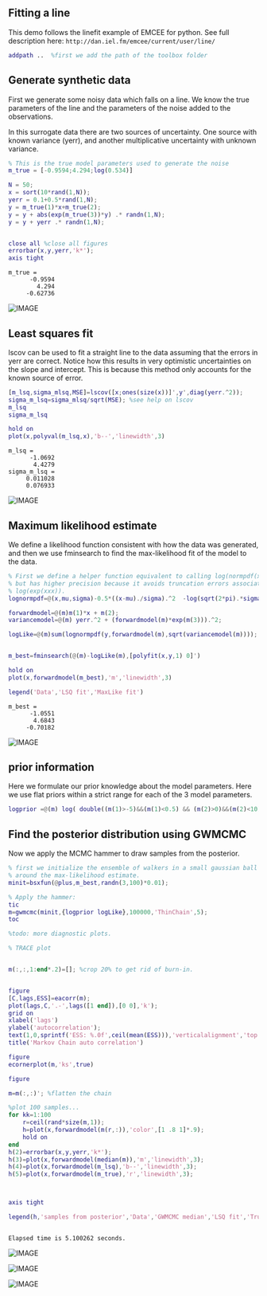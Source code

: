 

Fitting a line
----------------------------------------------------------

This demo follows the linefit example of EMCEE for python. See full description here: ``http://dan.iel.fm/emcee/current/user/line/``

```matlab
addpath ..  %first we add the path of the toolbox folder
```


Generate synthetic data
----------------------------------------------------------

First we generate some noisy data which falls on a line. We know the true parameters of the line and the parameters of the noise added to the observations.

In this surrogate data there are two sources of uncertainty. One source with known variance (yerr), and another multiplicative uncertainty with unknown variance.

```matlab
% This is the true model parameters used to generate the noise
m_true = [-0.9594;4.294;log(0.534)]

N = 50;
x = sort(10*rand(1,N));
yerr = 0.1+0.5*rand(1,N);
y = m_true(1)*x+m_true(2);
y = y + abs(exp(m_true(3))*y) .* randn(1,N);
y = y + yerr .* randn(1,N);


close all %close all figures
errorbar(x,y,yerr,'k*');
axis tight
```

```
m_true =
      -0.9594
        4.294
     -0.62736

```
    
![IMAGE](ex_linefit_01.png)


Least squares fit
----------------------------------------------------------

lscov can be used to fit a straight line to the data assuming that the errors in yerr are correct. Notice how this results in very optimistic uncertainties on the slope and intercept. This is because this method only accounts for the known source of error.

```matlab
[m_lsq,sigma_mlsq,MSE]=lscov([x;ones(size(x))]',y',diag(yerr.^2));
sigma_m_lsq=sigma_mlsq/sqrt(MSE); %see help on lscov
m_lsq
sigma_m_lsq

hold on
plot(x,polyval(m_lsq,x),'b--','linewidth',3)
```

```
m_lsq =
      -1.0692
       4.4279
sigma_m_lsq =
     0.011028
     0.076933

```
    
![IMAGE](ex_linefit_02.png)


Maximum likelihood estimate
----------------------------------------------------------

We define a likelihood function consistent with how the data was generated, and then we use fminsearch to find the max-likelihood fit of the model to the data.

```matlab
% First we define a helper function equivalent to calling log(normpdf(x,mu,sigma))
% but has higher precision because it avoids truncation errors associated with calling
% log(exp(xxx)).
lognormpdf=@(x,mu,sigma)-0.5*((x-mu)./sigma).^2  -log(sqrt(2*pi).*sigma);

forwardmodel=@(m)m(1)*x + m(2);
variancemodel=@(m) yerr.^2 + (forwardmodel(m)*exp(m(3))).^2;

logLike=@(m)sum(lognormpdf(y,forwardmodel(m),sqrt(variancemodel(m))));


m_best=fminsearch(@(m)-logLike(m),[polyfit(x,y,1) 0]')

hold on
plot(x,forwardmodel(m_best),'m','linewidth',3)

legend('Data','LSQ fit','MaxLike fit')
```

```
m_best =
      -1.0551
       4.6843
     -0.70182

```
    
![IMAGE](ex_linefit_03.png)


prior information
----------------------------------------------------------

Here we formulate our prior knowledge about the model parameters. Here we use flat priors within a strict range for each of the 3 model parameters.

```matlab
logprior =@(m) log( double((m(1)>-5)&&(m(1)<0.5) && (m(2)>0)&&(m(2)<10) && (m(3)>-10)&&(m(3)<1)) );
```


Find the posterior distribution using GWMCMC
----------------------------------------------------------

Now we apply the MCMC hammer to draw samples from the posterior.

```matlab
% first we initialize the ensemble of walkers in a small gaussian ball
% around the max-likelihood estimate.
minit=bsxfun(@plus,m_best,randn(3,100)*0.01);

% Apply the hammer:
tic
m=gwmcmc(minit,{logprior logLike},100000,'ThinChain',5);
toc

%todo: more diagnostic plots.

% TRACE plot


m(:,:,1:end*.2)=[]; %crop 20% to get rid of burn-in.


figure
[C,lags,ESS]=eacorr(m);
plot(lags,C,'.-',lags([1 end]),[0 0],'k');
grid on
xlabel('lags')
ylabel('autocorrelation');
text(1,0,sprintf('ESS: %.0f',ceil(mean(ESS))),'verticalalignment','top')
title('Markov Chain auto correlation')

figure
ecornerplot(m,'ks',true)

figure

m=m(:,:)'; %flatten the chain

%plot 100 samples...
for kk=1:100
    r=ceil(rand*size(m,1));
    h=plot(x,forwardmodel(m(r,:)),'color',[1 .8 1]*.9);
    hold on
end
h(2)=errorbar(x,y,yerr,'k*');
h(3)=plot(x,forwardmodel(median(m)),'m','linewidth',3);
h(4)=plot(x,forwardmodel(m_lsq),'b--','linewidth',3);
h(5)=plot(x,forwardmodel(m_true),'r','linewidth',3);



axis tight

legend(h,'samples from posterior','Data','GWMCMC median','LSQ fit','Truth')
```

```

Elapsed time is 5.100262 seconds.

```
    
![IMAGE](ex_linefit_04.png)

![IMAGE](ex_linefit_05.png)

![IMAGE](ex_linefit_06.png)
